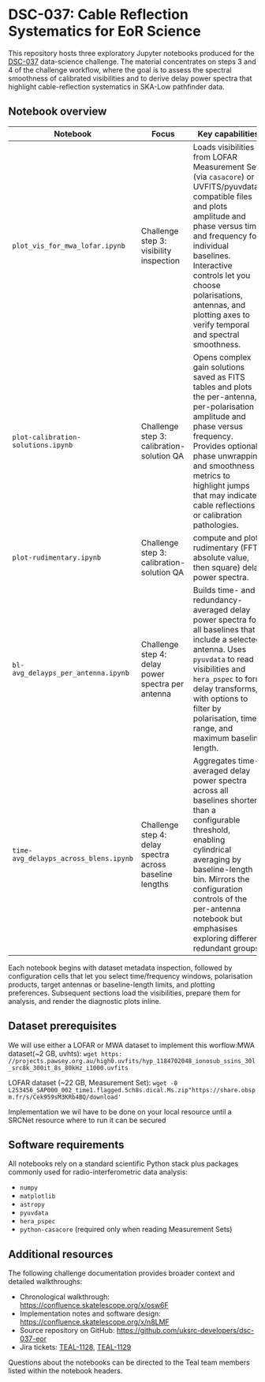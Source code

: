 # DSC-037: Cable Reflection Systematics for EoR Science

This repository hosts three exploratory Jupyter notebooks produced for the
[DSC-037](https://confluence.skatelescope.org/x/0rs6F) data-science challenge.  The
material concentrates on steps 3 and 4 of the challenge workflow, where the goal is
to assess the spectral smoothness of calibrated visibilities and to derive delay power
spectra that highlight cable-reflection systematics in SKA-Low pathfinder data.

## Notebook overview

| Notebook | Focus | Key capabilities |
| --- | --- | --- |
| `plot_vis_for_mwa_lofar.ipynb` | Challenge step 3: visibility inspection | Loads visibilities from LOFAR Measurement Sets (via `casacore`) or UVFITS/pyuvdata-compatible files and plots amplitude and phase versus time and frequency for individual baselines. Interactive controls let you choose polarisations, antennas, and plotting axes to verify temporal and spectral smoothness. |
| `plot-calibration-solutions.ipynb` | Challenge step 3: calibration-solution QA | Opens complex gain solutions saved as FITS tables and plots the per-antenna, per-polarisation amplitude and phase versus frequency. Provides optional phase unwrapping and smoothness metrics to highlight jumps that may indicate cable reflections or calibration pathologies. |
 `plot-rudimentary.ipynb` | Challenge step 3: calibration-solution QA |  compute and plot rudimentary (FFT, absolute value, then square) delay power spectra. |
| `bl-avg_delayps_per_antenna.ipynb` | Challenge step 4: delay power spectra per antenna | Builds time- and redundancy-averaged delay power spectra for all baselines that include a selected antenna. Uses `pyuvdata` to read visibilities and `hera_pspec` to form delay transforms, with options to filter by polarisation, time range, and maximum baseline length. |
| `time-avg_delayps_across_blens.ipynb` | Challenge step 4: delay spectra across baseline lengths | Aggregates time-averaged delay power spectra across all baselines shorter than a configurable threshold, enabling cylindrical averaging by baseline-length bin. Mirrors the configuration controls of the per-antenna notebook but emphasises exploring different redundant groups. |

Each notebook begins with dataset metadata inspection, followed by configuration
cells that let you select time/frequency windows, polarisation products, target
antennas or baseline-length limits, and plotting preferences.  Subsequent sections
load the visibilities, prepare them for analysis, and render the diagnostic plots
inline.

## Dataset prerequisites

We will use either a LOFAR or MWA dataset to implement this worflow:MWA dataset(~2 GB, uvhts):
```wget https: //projects.pawsey.org.au/high0.uvfits/hyp_1184702048_ionosub_ssins_30l_src8k_300it_8s_80kHz_i1000.uvfits```

LOFAR dataset (~22 GB, Measurement Set):
```wget -0 L253456_SAP000_002_time1.flagged.5ch8s.dical.Ms.zip"https://share.obspm.fr/s/Cek959sM3KRb4BQ/download'```

Implementation we wil have to be done on your local resource until a SRCNet resource where to run it can be secured

## Software requirements

All notebooks rely on a standard scientific Python stack plus packages commonly used
for radio-interferometric data analysis:

- `numpy`
- `matplotlib`
- `astropy`
- `pyuvdata`
- `hera_pspec`
- `python-casacore` (required only when reading Measurement Sets)


## Additional resources

The following challenge documentation provides broader context and detailed walkthroughs:

- Chronological walkthrough: https://confluence.skatelescope.org/x/osw6F
- Implementation notes and software design: https://confluence.skatelescope.org/x/n8LMF
- Source repository on GitHub: https://github.com/uksrc-developers/dsc-037-eor
- Jira tickets: [TEAL-1128](https://jira.skatelescope.org/browse/TEAL-1128),
  [TEAL-1129](https://jira.skatelescope.org/browse/TEAL-1129)

Questions about the notebooks can be directed to the Teal team members listed within
the notebook headers.
